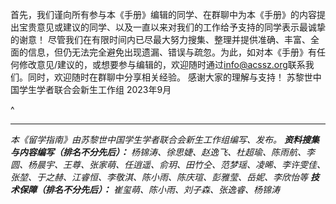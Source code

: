 首先，我们谨向所有参与本《手册》编辑的同学、在群聊中为本《手册》的内容提出宝贵意见或建议的同学、以及一直以来对我们的工作给予支持的同学表示最诚挚的谢意！
尽管我们在有限时间内已尽最大努力搜集、整理并提供准确、丰富、全面的信息，但仍无法完全避免出现遗漏、错误与疏忽。为此，如对本《手册》有任何修改意见/建议的，或想要参与编辑的，欢迎随时通过<info@acssz.org>联系我们。同时，欢迎随时在群聊中分享相关经验。
感谢大家的理解与支持！
苏黎世中国学生学者联合会新生工作组
2023年9月

^
***

*本《留学指南》由苏黎世中国学生学者联合会新生工作组编写、发布。*
***资料搜集与内容编写（排名不分先后）：** 杨锦涛、徐思婕、赵逸飞、杜超瑜、陈雨航、李圆、杨晨宇、王尊、张家萌、任逍遥、俞玥、田竹仝、范梦瑶、凌晞、李许雯佳、张堃、于之赫、江睿恒、李敬淇、陈小雨、陈庆瑄、彭雅莹、岳妮、李欣怡等*
***技术保障（排名不分先后）：** 崔玺萌、陈小雨、刘子森、张逸睿、杨锦涛*